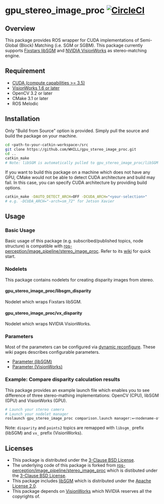 # gpu_stereo_image_proc [![CircleCI](https://circleci.com/gh/WHILL/gpu_stereo_image_proc.svg?style=svg&circle-token=95d28a14b516f20bef6e607e2c88d5a3f3bd92fe)](https://circleci.com/gh/WHILL/gpu_stereo_image_proc)

## Overview

This package provides ROS wrapper for CUDA implementations of Semi-Global (Block) Matching (i.e. SGM or SGBM). This package currently supports [Fixstars libSGM](https://github.com/fixstars/libSGM) and [NVIDIA VisionWorks](https://developer.nvidia.com/embedded/visionworks) as stereo-matching engine.

## Requirement

- [CUDA (compute capabilities >= 3.5)](https://developer.nvidia.com/cuda-downloads)
- [VisionWorks 1.6 or later](https://developer.nvidia.com/embedded/visionworks)
- OpenCV 3.2 or later
- CMake 3.1 or later
- ROS Melodic

## Installation

Only "Build from Source" option is provided. Simply pull the source and build the package on your machine.

```sh
cd <path-to-your-catkin-workspace>/src
git clone https://github.com/WHILL/gpu_stereo_image_proc.git
cd ..
catkin_make
# Note: libSGM is automatically pulled to gpu_stereo_image_proc/libSGM as CMake's external project.
```

If you want to build this package on a machine which does not have any GPU, CMake would not be able to detect CUDA architecture and build may fail. In this case, you can specify CUDA architecture by providing build options.

```sh
catkin_make -DAUTO_DETECT_ARCH=OFF -DCUDA_ARCH="<your-selection>"
# e.g. -DCUDA_ARCH="-arch=sm_72" for Jetson Xavier
```

## Usage

### Basic Usage

Basic usage of this package (e.g. subscribed/published topics, node structure) is compatible with [ros-perception/image_pipeline/stereo_image_proc](https://github.com/ros-perception/image_pipeline/tree/melodic/stereo_image_proc). Refer to its [wiki](http://wiki.ros.org/stereo_image_proc?distro=melodic) for quick start.

### Nodelets

This package contains nodelets for creating disparity images from stereo.

#### gpu_stereo_image_proc/libsgm_disparity

Nodelet which wraps Fixstars libSGM.

#### gpu_stereo_image_proc/vx_disparity

Nodelet which wraps NVIDIA VisionWorks.

### Parameters

Most of the parameters can be configured via [dynamic reconfigure](http://wiki.ros.org/dynamic_reconfigure). These wiki pages describes configurable parameters.

- [Parameter (libSGM)](https://github.com/WHILL/gpu_stereo_image_proc/wiki/Parameter-(libSGM))
- [Parameter (VisionWorks)](https://github.com/WHILL/gpu_stereo_image_proc/wiki/Parameter-(VisionWorks))

### Example: Compare disparity calculation results

This package provides an example launch file which enables you to see difference of three stereo-mathing implementations: OpenCV (CPU), libSGM (GPU) and VisionWorks (GPU).

```sh
# Launch your stereo camera
# Launch your nodelet manager
roslaunch gpu_stereo_image_proc comparison.launch manager:=<nodename-of-your-manager> __ns:=<namespace-of-your-camera>
```

Note: `disparity` and `points2` topics are remapped with `libsgm_` prefix (libSGM) and `vx_` prefix (VisionWorks).

## Licenses

- This package is distributed under the [3-Clause BSD License](https://opensource.org/licenses/BSD-3-Clause).
- The underlying code of this package is forked from [ros-perception/image_pipeline/stereo_image_proc](https://github.com/ros-perception/image_pipeline/tree/melodic/stereo_image_proc) which is distibuted under the [3-Clause BSD License](https://opensource.org/licenses/BSD-3-Clause).
- This package includes [libSGM](https://github.com/fixstars/libSGM) which is distributed under the [Apache License 2.0](http://www.apache.org/licenses/LICENSE-2.0).
- This package depends on [VisionWorks](https://developer.nvidia.com/embedded/visionworks) which NVIDIA reserves all the copyrights of.
